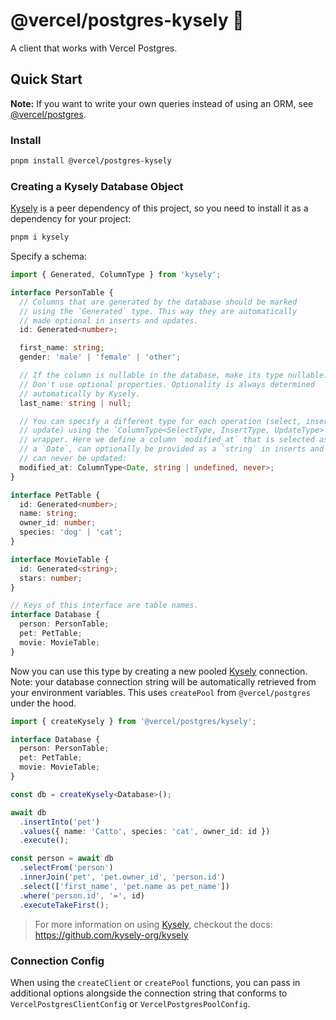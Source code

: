 # @vercel/postgres-kysely 🚧

A client that works with Vercel Postgres.

## Quick Start

**Note:** If you want to write your own queries instead of using an ORM, see [@vercel/postgres](https://npmjs.org/package/@vercel/postgres).

### Install

```bash
pnpm install @vercel/postgres-kysely
```

### Creating a Kysely Database Object

[Kysely](https://github.com/kysely-org/kysely) is a peer dependency of this project, so you need to install it as a dependency for your project:

```bash
pnpm i kysely
```

Specify a schema:

```typescript
import { Generated, ColumnType } from 'kysely';

interface PersonTable {
  // Columns that are generated by the database should be marked
  // using the `Generated` type. This way they are automatically
  // made optional in inserts and updates.
  id: Generated<number>;

  first_name: string;
  gender: 'male' | 'female' | 'other';

  // If the column is nullable in the database, make its type nullable.
  // Don't use optional properties. Optionality is always determined
  // automatically by Kysely.
  last_name: string | null;

  // You can specify a different type for each operation (select, insert and
  // update) using the `ColumnType<SelectType, InsertType, UpdateType>`
  // wrapper. Here we define a column `modified_at` that is selected as
  // a `Date`, can optionally be provided as a `string` in inserts and
  // can never be updated:
  modified_at: ColumnType<Date, string | undefined, never>;
}

interface PetTable {
  id: Generated<number>;
  name: string;
  owner_id: number;
  species: 'dog' | 'cat';
}

interface MovieTable {
  id: Generated<string>;
  stars: number;
}

// Keys of this interface are table names.
interface Database {
  person: PersonTable;
  pet: PetTable;
  movie: MovieTable;
}
```

Now you can use this type by creating a new pooled [Kysely](https://github.com/kysely-org/kysely) connection. Note: your database connection
string will be automatically retrieved from your environment variables. This uses `createPool` from
`@vercel/postgres` under the hood.

```typescript
import { createKysely } from '@vercel/postgres/kysely';

interface Database {
  person: PersonTable;
  pet: PetTable;
  movie: MovieTable;
}

const db = createKysely<Database>();

await db
  .insertInto('pet')
  .values({ name: 'Catto', species: 'cat', owner_id: id })
  .execute();

const person = await db
  .selectFrom('person')
  .innerJoin('pet', 'pet.owner_id', 'person.id')
  .select(['first_name', 'pet.name as pet_name'])
  .where('person.id', '=', id)
  .executeTakeFirst();
```

> For more information on using [Kysely](https://github.com/kysely-org/kysely), checkout the docs: https://github.com/kysely-org/kysely

### Connection Config

When using the `createClient` or `createPool` functions, you can pass in additional options alongside the connection string that conforms to `VercelPostgresClientConfig` or `VercelPostgresPoolConfig`.
